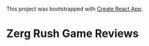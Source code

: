 This project was bootstrapped with [Create React App](https://github.com/facebook/create-react-app).

# Zerg Rush Game Reviews

